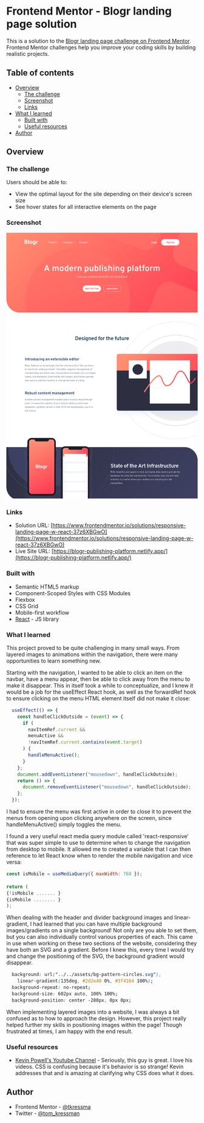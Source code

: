 # Frontend Mentor - Blogr landing page solution

This is a solution to the [Blogr landing page challenge on Frontend Mentor](https://www.frontendmentor.io/challenges/blogr-landing-page-EX2RLAApP). Frontend Mentor challenges help you improve your coding skills by building realistic projects. 

## Table of contents

- [Overview](#overview)
  - [The challenge](#the-challenge)
  - [Screenshot](#screenshot)
  - [Links](#links)
- [What I learned](#what-i-learned)
  - [Built with](#built-with)
  - [Useful resources](#useful-resources)
- [Author](#author)

## Overview

### The challenge

Users should be able to:

- View the optimal layout for the site depending on their device's screen size
- See hover states for all interactive elements on the page

### Screenshot

![plot](./blogr-screenshot-desktop.png)

### Links

- Solution URL: [https://www.frontendmentor.io/solutions/responsive-landing-page-w-react-37z6XBGwO](https://www.frontendmentor.io/solutions/responsive-landing-page-w-react-37z6XBGwO)
- Live Site URL: [https://blogr-publishing-platform.netlify.app/](https://blogr-publishing-platform.netlify.app/)

### Built with

- Semantic HTML5 markup
- Component-Scoped Styles with CSS Modules
- Flexbox
- CSS Grid
- Mobile-first workflow
- [React](https://reactjs.org/) - JS library

### What I learned

This project proved to be quite challenging in many small ways. From layered images to animations within the navigation, there were many opportunities to learn something new.

Starting with the navigation, I wanted to be able to click an item on the navbar, have a menu appear, then be able to click away from the menu to make it disappear. This in itself
took a while to conceptualize, and I knew it would be a job for the useEffect React hook, as well as the forwardRef hook to 
ensure clicking on the menu HTML element itself did not make it close:

```js
  useEffect(() => {
    const handleClickOutside = (event) => {
      if (
        navItemRef.current &&
        menuActive &&
        !navItemRef.current.contains(event.target)
      ) {
        handleMenuActive();
      }
    };
    document.addEventListener("mousedown", handleClickOutside);
    return () => {
      document.removeEventListener("mousedown", handleClickOutside);
    };
  });
```

I had to ensure the menu was first active in order to close it to prevent the menus from opening upon clicking anywhere on the screen, since handleMenuActive() simply toggles the menu.

I found a very useful react media query module called 'react-responsive' that was super simple to use to determine when to change the navigation from desktop to mobile. It allowed me to created a variable that I can then reference to let React know
when to render the mobile navigation and vice versa: 
```js
const isMobile = useMediaQuery({ maxWidth: 768 });

return (
{!isMobile ....... }
{isMobile ........ }
);
```

When dealing with the header and divider background images and linear-gradient, I had learned that you can have multiple background images/gradients on a single background! Not only are you able to set them, but you can also individually control various properties of each. This came in use when working on these two sections of the website, considering they have both an SVG and a gradient. Before I knew this, every time I would try and change the positioning of the SVG, the background gradient would disappear.

```css
  background: url("../../assets/bg-pattern-circles.svg"),
    linear-gradient(135deg, #2d2e40 0%, #3f4164 100%);
  background-repeat: no-repeat;
  background-size: 602px auto, 100% 100%;
  background-position: center -280px, 0px 0px;
```

When implementing layered images into a website, I was always a bit confused as to how to approach the design. However, this project really helped further my skills in positioning images within the page! Though frustrated at times, I am happy with the end result.


### Useful resources

- [Kevin Powell's Youtube Channel](https://www.youtube.com/kevinpowell) - Seriously, this guy is great. I love his videos. CSS is confusing because it's behavior is so strange! Kevin addresses that and is amazing at clarifying why CSS does what it does.

## Author

- Frontend Mentor - [@tkressma](https://www.frontendmentor.io/profile/tkressma)
- Twitter - [@tom_kressman](https://www.twitter.com/tom_kressman)

